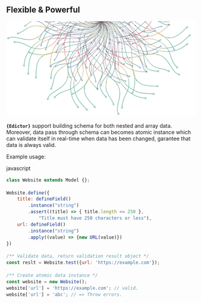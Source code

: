 ## Flexible & Powerful

<div class="flex flex-center">
    <img src="data-tree.webp">
</div>

**`{Edictor}`** support building schema for both nested and array data.
Moreover, data pass through schema can becomes atomic instance
which can validate itself in real-time when data has been changed,
garantee that data is always valid.

Example usage:

<el-title-code>javascript</el-title-code>
```js
class Website extends Model {};

Website.define({
    title: defineField()
        .instance("string")
        .assert((title) => { title.length <= 250 },
            "Title must have 250 characters or less"),
    url: defineField()
        .instance("string")
        .apply((value) => {new URL(value)})
})

/** Validate data, return validation result object */
const reslt = Website.test({url: 'https://example.com'});

/** Create atomic data instance */
const website = new Website();
website['url'] = 'https://example.com'; // valid.
website['url'] = 'abc'; // => Throw errors.
```